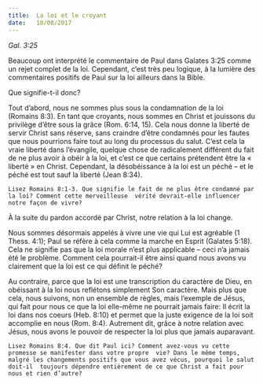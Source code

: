 ```yaml
---
title:  La loi et le croyant 
date:   10/08/2017
---
```


_Gal. 3:25_

Beaucoup ont interprété le commentaire de Paul dans Galates 3:25 comme un rejet complet de la loi.  Cependant, c’est très peu logique, à la lumière des commentaires positifs de Paul sur la loi ailleurs dans la  Bible.

Que signifie-t-il donc?

Tout d’abord, nous ne sommes plus sous la condamnation de la loi (Romains 8:3). En tant que croyants, nous  sommes en Christ et jouissons du privilège d’être sous la grâce (Rom. 6:14, 15). Cela nous donne la liberté de  servir Christ sans réserve, sans craindre d’être condamnés pour les fautes que nous pourrions faire tout au long  du processus du salut. C’est cela la vraie liberté dans l’évangile, quelque chose de radicalement différent du fait  de ne plus avoir à obéir à la loi, et c’est ce que certains prétendent être la « liberté » en Christ. Cependant, la désobéissance à la loi est un péché – et le péché est tout sauf la liberté (Jean 8:34). 

`Lisez Romains 8:1-3. Que signifie le fait de ne plus être condamné par la loi? Comment cette merveilleuse  vérité devrait-elle influencer notre façon de vivre?`

À la suite du pardon accordé par Christ, notre relation à la loi change.

Nous sommes désormais appelés à vivre une vie qui Lui est agréable (1 Thess. 4:1); Paul se réfère à cela comme la marche en Esprit (Galates 5:18). Cela ne signifie pas que la loi morale n’est plus applicable – ceci n’a  jamais été le problème. Comment cela pourrait-il être ainsi quand nous avons vu clairement que la loi est ce  qui définit le péché? 

Au contraire, parce que la loi est une transcription du caractère de Dieu, en obéissant à la loi nous reflétons  simplement Son caractère. Mais plus que cela, nous suivons, non un ensemble de règles, mais l’exemple de  Jésus, qui fait pour nous ce que la loi elle-même ne pourrait jamais faire: Il écrit la loi dans nos coeurs (Heb.  8:10) et permet que la juste exigence de la loi soit accomplie en nous (Rom. 8:4). Autrement dit, grâce à notre  relation avec Jésus, nous avons le pouvoir de respecter la loi plus que jamais auparavant.

`Lisez Romains 8:4. Que dit Paul ici? Comment avez-vous vu cette promesse se manifester dans votre propre  vie? Dans le même temps, malgré les changements positifs que vous avez vécus, pourquoi le salut doit-il  toujours dépendre entièrement de ce que Christ a fait pour nous et rien d’autre?`